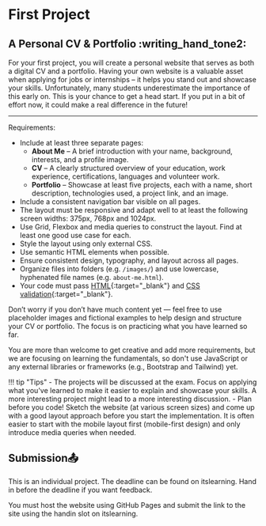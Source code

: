 # First Project

## A Personal CV & Portfolio :writing_hand_tone2:

For your first project, you will create a personal website that serves as both a digital CV and a portfolio. Having your own website is a valuable asset when applying for jobs or internships – it helps you stand out and showcase your skills. Unfortunately, many students underestimate the importance of this early on. This is your chance to get a head start. If you put in a bit of effort now, it could make a real difference in the future!

---

Requirements:

- Include at least three separate pages:
    - **About Me** – A brief introduction with your name, background, interests, and a profile image.
    - **CV** – A clearly structured overview of your education, work experience, certifications, languages and volunteer work.
    - **Portfolio** – Showcase at least five projects, each with a name, short description, technologies used, a project link, and an image.
- Include a consistent navigation bar visible on all pages.
- The layout must be responsive and adapt well to at least the following screen widths: 375px, 768px and 1024px.
- Use Grid, Flexbox and media queries to construct the layout. Find at least one good use case for each.
- Style the layout using only external CSS.
- Use semantic HTML elements when possible.
- Ensure consistent design, typography, and layout across all pages.
- Organize files into folders (e.g. `/images/`) and use lowercase, hyphenated file names (e.g. `about-me.html`).
- Your code must pass [HTML](https://validator.w3.org/){:target="\_blank"} and [CSS validation](https://jigsaw.w3.org/css-validator/){:target="\_blank"}.

Don’t worry if you don’t have much content yet — feel free to use placeholder images and fictional examples to help design and structure your CV or portfolio. The focus is on practicing what you have learned so far.

You are more than welcome to get creative and add more requirements, but we are focusing on learning the fundamentals, so don't use JavaScript or any external libraries or frameworks (e.g., Bootstrap and Tailwind) yet.

!!! tip "Tips"
    - The projects will be discussed at the exam. Focus on applying what you've learned to make it easier to explain and showcase your skills. A more interesting project might lead to a more interesting discussion.
    - Plan before you code! Sketch the website (at various screen sizes) and come up with a good layout approach before you start the implementation. It is often easier to start with the mobile layout first (mobile-first design) and only introduce media queries when needed.

## Submission📤

This is an individual project. The deadline can be found on itslearning. Hand in before the deadline if you want feedback.

You must host the website using GitHub Pages and submit the link to the site using the handin slot on itslearning.
